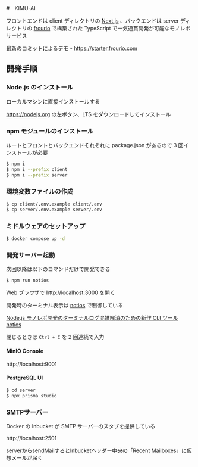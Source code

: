 #　KIMU-AI

フロントエンドは client ディレクトリの [Next.js](https://nextjs.org) 、バックエンドは server ディレクトリの [frourio](https://frourio.com) で構築された TypeScript で一気通貫開発が可能なモノレポサービス

最新のコミットによるデモ - https://starter.frourio.com

## 開発手順

### Node.js のインストール

ローカルマシンに直接インストールする

https://nodejs.org の左ボタン、LTS をダウンロードしてインストール

### npm モジュールのインストール

ルートとフロントとバックエンドそれぞれに package.json があるので 3 回インストールが必要

```sh
$ npm i
$ npm i --prefix client
$ npm i --prefix server
```

### 環境変数ファイルの作成

```sh
$ cp client/.env.example client/.env
$ cp server/.env.example server/.env
```

### ミドルウェアのセットアップ

```sh
$ docker compose up -d
```

### 開発サーバー起動

次回以降は以下のコマンドだけで開発できる

```sh
$ npm run notios
```

Web ブラウザで http://localhost:3000 を開く

開発時のターミナル表示は [notios](https://github.com/frouriojs/notios) で制御している

[Node.js モノレポ開発のターミナルログ混雑解消のための新作 CLI ツール notios](https://zenn.dev/luma/articles/nodejs-new-cli-tool-notios)

閉じるときは `Ctrl + C` を 2 回連続で入力

#### MinIO Console

http://localhost:9001

#### PostgreSQL UI

```sh
$ cd server
$ npx prisma studio
```

### SMTPサーバー

Docker の Inbucket が SMTP サーバーのスタブを提供している

http://localhost:2501

serverからsendMailするとInbucketヘッダー中央の「Recent Mailboxes」に仮想メールが届く
